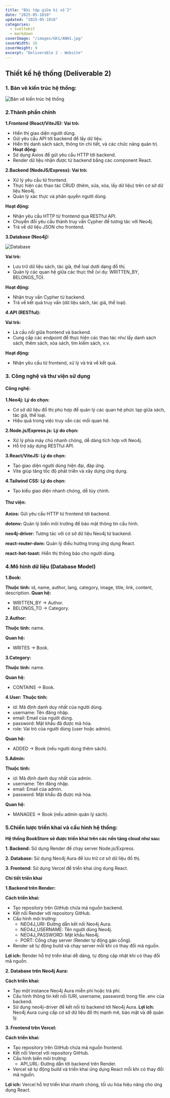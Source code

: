 ```yaml
---
title: "Bài tập giữa kì số 2"
date: "2025-05-1010"
updated: "2025-05-1010"
categories:
  - sveltekit
  - markdown
coverImage: "/images/GK1/ANH1.jpg"
coverWidth: 16
coverHeight: 9
excerpt: "Deliverable 2 - Website"
---
```

## Thiết kế hệ thống (Deliverable 2)	
### 1. Bản vẽ kiến trúc hệ thống: 
![Bản vẽ kiến trúc hệ thống](/images/GK2/neo4j.png)

### 2.Thành phần chính
**1.Frontend (React/ViteJS):**
**Vai trò:**
- Hiển thị giao diện người dùng.
- Gửi yêu cầu API tới backend để lấy dữ liệu.
- Hiển thị danh sách sách, thông tin chi tiết, và các chức năng quản trị.
**Hoạt động:**
- Sử dụng Axios để gửi yêu cầu HTTP tới backend.
- Render dữ liệu nhận được từ backend bằng các component React.

**2.Backend (NodeJS/Express):**
**Vai trò:**
- Xử lý yêu cầu từ frontend.
- Thực hiện các thao tác CRUD (thêm, sửa, xóa, lấy dữ liệu) trên cơ sở dữ liệu Neo4j.
- Quản lý xác thực và phân quyền người dùng.

**Hoạt động:**
- Nhận yêu cầu HTTP từ frontend qua RESTful API.
- Chuyển đổi yêu cầu thành truy vấn Cypher để tương tác với Neo4j.
- Trả về dữ liệu JSON cho frontend.

**3.Database (Neo4j):**

![Database](/images/GK2/database.jpg)

**Vai trò:**
- Lưu trữ dữ liệu sách, tác giả, thể loại dưới dạng đồ thị.
- Quản lý các quan hệ giữa các thực thể (ví dụ: WRITTEN_BY, BELONGS_TO).

**Hoạt động:**
- Nhận truy vấn Cypher từ backend.
- Trả về kết quả truy vấn (dữ liệu sách, tác giả, thể loại).

**4.API (RESTful):**

**Vai trò:**
- Là cầu nối giữa frontend và backend.
- Cung cấp các endpoint để thực hiện các thao tác như lấy danh sách sách, thêm sách, xóa sách, tìm kiếm sách, v.v.

**Hoạt động:**
- Nhận yêu cầu từ frontend, xử lý và trả về kết quả.

### 3. Công nghệ và thư viện sử dụng
#### Công nghệ:
**1.Neo4j:**
**Lý do chọn:**
- Cơ sở dữ liệu đồ thị phù hợp để quản lý các quan hệ phức tạp giữa sách, tác giả, thể loại.
- Hiệu quả trong việc truy vấn các mối quan hệ.

**2.Node.js/Express.js:**
**Lý do chọn:**
- Xử lý phía máy chủ nhanh chóng, dễ dàng tích hợp với Neo4j.
- Hỗ trợ xây dựng RESTful API.

**3.React/ViteJS:**
**Lý do chọn:**
- Tạo giao diện người dùng hiện đại, đáp ứng.
- Vite giúp tăng tốc độ phát triển và xây dựng ứng dụng.

**4.Tailwind CSS:**
**Lý do chọn:**
- Tạo kiểu giao diện nhanh chóng, dễ tùy chỉnh.
#### Thư viện:
**Axios:** Gửi yêu cầu HTTP từ frontend tới backend.

**dotenv:** Quản lý biến môi trường để bảo mật thông tin cấu hình.

**neo4j-driver:** Tương tác với cơ sở dữ liệu Neo4j từ backend.

**react-router-dom:** Quản lý điều hướng trong ứng dụng React.

**react-hot-toast:** Hiển thị thông báo cho người dùng.
### 4.Mô hình dữ liệu (Database Model)
**1.Book:**

**Thuộc tính:** id, name, author, lang, category, image, title, link, content, description.
**Quan hệ:**
- WRITTEN_BY → Author.
- BELONGS_TO → Category.

**2.Author:**

**Thuộc tính:** name.

**Quan hệ:**
- WRITES → Book.

**3.Category:**

**Thuộc tính:** name.

**Quan hệ:**
- CONTAINS → Book.

**4.User:**
**Thuộc tính:**
- id: Mã định danh duy nhất của người dùng.
- username: Tên đăng nhập.
- email: Email của người dùng.
- password: Mật khẩu đã được mã hóa.
- role: Vai trò của người dùng (user hoặc admin).

**Quan hệ:**
- ADDED → Book (nếu người dùng thêm sách).

**5.Admin:**

**Thuộc tính:**   
- id: Mã định danh duy nhất của admin.
- username: Tên đăng nhập.
- email: Email của admin.
- password: Mật khẩu đã được mã hóa.

**Quan hệ:**
- MANAGES → Book (nếu admin quản lý sách).
### 5.Chiến lược triển khai và cấu hình hệ thống:
**Hệ thống BookStore sẽ được triển khai trên các nền tảng cloud như sau:**

**1. Backend:** Sử dụng Render để chạy server Node.js/Express.

**2. Database:** Sử dụng Neo4j Aura để lưu trữ cơ sở dữ liệu đồ thị.

**3. Frontend:** Sử dụng Vercel để triển khai ứng dụng React.

**Chi tiết triển khai**

**1.Backend trên Render:**

**Cách triển khai:**
- Tạo repository trên GitHub chứa mã nguồn backend.
- Kết nối Render với repository GitHub.
- Cấu hình môi trường:
   - NEO4J_URI: Đường dẫn kết nối Neo4j Aura.
   - NEO4J_USERNAME: Tên người dùng Neo4j.
   - NEO4J_PASSWORD: Mật khẩu Neo4j.
   - PORT: Cổng chạy server (Render tự động gán cổng).
- Render sẽ tự động build và chạy server mỗi khi có thay đổi mã nguồn.

**Lợi ích:** Render hỗ trợ triển khai dễ dàng, tự động cập nhật khi có thay đổi mã nguồn.

**2. Database trên Neo4j Aura:**

**Cách triển khai:**
- Tạo một instance Neo4j Aura miễn phí hoặc trả phí.
- Cấu hình thông tin kết nối (URI, username, password) trong file .env của backend.
- Sử dụng neo4j-driver để kết nối từ backend tới Neo4j Aura.
**Lợi ích:** Neo4j Aura cung cấp cơ sở dữ liệu đồ thị mạnh mẽ, bảo mật và dễ quản lý.

**3. Frontend trên Vercel:**

**Cách triển khai:**
- Tạo repository trên GitHub chứa mã nguồn frontend.
- Kết nối Vercel với repository GitHub.
- Cấu hình biến môi trường:
  - API_URL: Đường dẫn tới backend trên Render.
- Vercel sẽ tự động build và triển khai ứng dụng React mỗi khi có thay đổi mã nguồn.

**Lợi ích:** Vercel hỗ trợ triển khai nhanh chóng, tối ưu hóa hiệu năng cho ứng dụng React.
